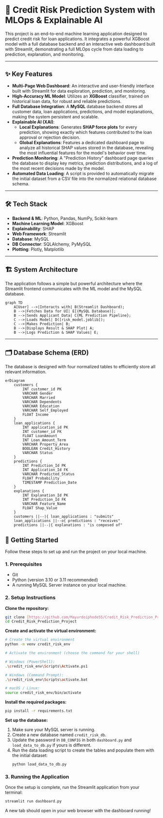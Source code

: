 # 🏦 Credit Risk Prediction System with MLOps & Explainable AI

This project is an end-to-end machine learning application designed to predict credit risk for loan applications. It integrates a powerful XGBoost model with a full database backend and an interactive web dashboard built with Streamlit, demonstrating a full MLOps cycle from data loading to prediction, explanation, and monitoring.

---
## ✨ Key Features

* **Multi-Page Web Dashboard**: An interactive and user-friendly interface built with Streamlit for data exploration, prediction, and monitoring.
* **High-Accuracy ML Model**: Utilizes an **XGBoost** classifier, trained on historical loan data, for robust and reliable predictions.
* **Full Database Integration**: A **MySQL** database backend stores all customer data, loan applications, predictions, and model explanations, making the system persistent and scalable.
* **Explainable AI (XAI)**:
    * **Local Explanations**: Generates **SHAP force plots** for every prediction, showing exactly which features contributed to the loan approval or rejection decision.
    * **Global Explanations**: Features a dedicated dashboard page to analyze all historical SHAP values stored in the database, revealing the most influential features for the model's behavior over time.
* **Prediction Monitoring**: A "Prediction History" dashboard page queries the database to display key metrics, prediction distributions, and a log of the most recent decisions made by the model.
* **Automated Data Loading**: A script is provided to automatically migrate the initial dataset from a CSV file into the normalized relational database schema.

---
## 🛠️ Tech Stack

* **Backend & ML**: Python, Pandas, NumPy, Scikit-learn
* **Machine Learning Model**: XGBoost
* **Explainability**: SHAP
* **Web Framework**: Streamlit
* **Database**: MySQL
* **DB Connector**: SQLAlchemy, PyMySQL
* **Plotting**: Plotly, Matplotlib

---
## 🏗️ System Architecture

The application follows a simple but powerful architecture where the Streamlit frontend communicates with the ML model and the MySQL database.

```mermaid
graph TD
    A[User] -->|Interacts with| B(Streamlit Dashboard);
    B -->|Fetches Data for UI| E[(MySQL Database)];
    B -->|Sends Applicant Data| C{ML Prediction Pipeline};
    C -->|Loads Model| D([risk_model.joblib]);
    C -->|Makes Prediction| B;
    B -->|Displays Result & SHAP Plot| A;
    B -->|Logs Prediction & SHAP Values| E;
```

---
## 🗂️ Database Schema (ERD)

The database is designed with four normalized tables to efficiently store all relevant information.

```mermaid
erDiagram
    customers {
        INT customer_id PK
        VARCHAR Gender
        VARCHAR Married
        VARCHAR Dependents
        VARCHAR Education
        VARCHAR Self_Employed
        FLOAT Income
    }
    loan_applications {
        INT application_id PK
        INT customer_id FK
        FLOAT LoanAmount
        INT Loan_Amount_Term
        VARCHAR Property_Area
        BOOLEAN Credit_History
        VARCHAR Status
    }
    predictions {
        INT Prediction_Id PK
        INT Application_Id FK
        VARCHAR Predicted_Status
        FLOAT Probability
        TIMESTAMP Prediction_Date
    }
    explanations {
        INT Explanation_Id PK
        INT Prediction_Id FK
        VARCHAR Feature_Name
        FLOAT Shap_Value
    }
    customers ||--|{ loan_applications : "submits"
    loan_applications ||--o{ predictions : "receives"
    predictions ||--|{ explanations : "is composed of"
```
## 🚀 Getting Started

Follow these steps to set up and run the project on your local machine.

### 1. Prerequisites
* Git
* Python (version 3.10 or 3.11 recommended)
* A running MySQL Server instance on your local machine.

### 2. Setup Instructions

**Clone the repository:**
```bash
git clone [https://github.com/Mayurdoiphode55/Credit_Risk_Prediction_Project.git](https://github.com/Mayurdoiphode55/Credit_Risk_Prediction_Project.git)
cd Credit_Risk_Prediction_Project
```

**Create and activate the virtual environment:**
```bash
# Create the virtual environment
python -m venv credit_risk_env
```
```bash
# Activate the environment (choose the command for your shell)

# Windows (PowerShell):
.\credit_risk_env\Scripts\Activate.ps1

# Windows (Command Prompt):
.\credit_risk_env\Scripts\activate.bat

# macOS / Linux:
source credit_risk_env/bin/activate
```

**Install the required packages:**
```bash
pip install -r requirements.txt
```

**Set up the database:**
1.  Make sure your MySQL server is running.
2.  Create a new database named `credit_risk_db`.
3.  Update the password in `DB_CONFIG` in both `dashboard.py` and `load_data_to_db.py` if yours is different.
4.  Run the data loading script to create the tables and populate them with the initial dataset:
    ```bash
    python load_data_to_db.py
    ```

### 3. Running the Application

Once the setup is complete, run the Streamlit application from your terminal:
```bash
streamlit run dashboard.py
```
A new tab should open in your web browser with the dashboard running!
